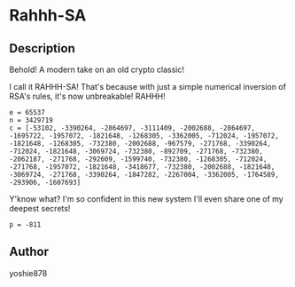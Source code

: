 # Rahhh-SA

## Description

Behold! A modern take on an old crypto classic! 

I call it RAHHH-SA! That's because with just a simple numerical inversion of RSA's rules, it's now unbreakable! RAHHH!

```
e = 65537
n = 3429719
c = [-53102, -3390264, -2864697, -3111409, -2002688, -2864697, -1695722, -1957072, -1821648, -1268305, -3362005, -712024, -1957072, -1821648, -1268305, -732380, -2002688, -967579, -271768, -3390264, -712024, -1821648, -3069724, -732380, -892709, -271768, -732380, -2062187, -271768, -292609, -1599740, -732380, -1268305, -712024, -271768, -1957072, -1821648, -3418677, -732380, -2002688, -1821648, -3069724, -271768, -3390264, -1847282, -2267004, -3362005, -1764589, -293906, -1607693]
```

Y'know what? I'm so confident in this new system I'll even share one of my deepest secrets!
```
p = -811
```

## Author
yoshie878